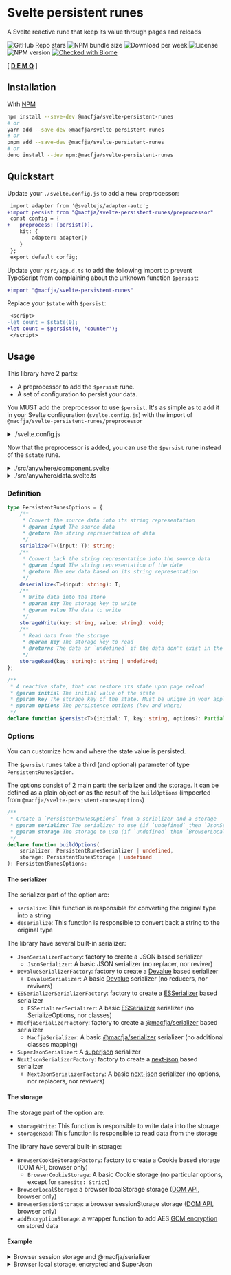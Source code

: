 # Svelte persistent runes

A Svelte reactive rune that keep its value through pages and reloads

![GitHub Repo stars](https://img.shields.io/github/stars/macfja/svelte-persistent-store?style=social)
![NPM bundle size](https://img.shields.io/bundlephobia/minzip/@macfja/svelte-persistent-store)
![Download per week](https://img.shields.io/npm/dw/@macfja/svelte-persistent-store)
![License](https://img.shields.io/npm/l/@macfja/svelte-persistent-store)
![NPM version](https://img.shields.io/npm/v/@macfja/svelte-persistent-store)
[![Checked with Biome](https://img.shields.io/badge/Checked_with-Biome-60a5fa?style=flat&logo=biome)](https://biomejs.dev)

[ **[D E M O](https://www.sveltelab.dev/5aypljhy6qtirvp)** ]

## Installation

With [NPM](https://www.npmjs.com/package/@macfja/svelte-persistent-runes)
```sh
npm install --save-dev @macfja/svelte-persistent-runes
# or
yarn add --save-dev @macfja/svelte-persistent-runes
# or
pnpm add --save-dev @macfja/svelte-persistent-runes
# or
deno install --dev npm:@macfja/svelte-persistent-runes
```

## Quickstart

Update your `./svelte.config.js` to add a new preprocessor:
```diff
 import adapter from '@sveltejs/adapter-auto';
+import persist from "@macfja/svelte-persistent-runes/preprocessor"
 const config = {
+ 	preprocess: [persist()],
	kit: {
		adapter: adapter()
	}
 };
 export default config;
```

Update your `/src/app.d.ts` to add the following import to prevent TypeScript from complaining about the unknown function `$persist`:
> 
```diff
+import "@macfja/svelte-persistent-runes"
```


Replace your `$state` with `$persist`:
```diff
 <script>
-let count = $state(0);
+let count = $persist(0, 'counter');
 </script>
```

## Usage

This library have 2 parts:
- A preprocessor to add the `$persist` rune.
- A set of configuration to persist your data.

You MUST add the preprocessor to use `$persist`.
It's as simple as to add it in your Svelte configuration (`svelte.config.js`) with the import of `@macfja/svelte-persistent-runes/preprocessor`

<details>
<summary>./svelte.config.js</summary>

```js
import adapter from '@sveltejs/adapter-auto';
import { vitePreprocess } from '@sveltejs/vite-plugin-svelte';
import persist from "@macfja/svelte-persistent-runes/preprocessor"

/** @type {import('@sveltejs/kit').Config} */
const config = {
	preprocess: [vitePreprocess(), persist()],
	kit: {
		adapter: adapter()
	}
};

export default config;
```

</details>

Now that the preprocessor is added, you can use the `$persist` rune instead of the `$state` rune.

<details>
<summary>./src/anywhere/component.svelte</summary>

```html
<script>
let count = $persist(0, 'counter');
</script>
<div class="counter">
    <button onclick={() => (count -= 1)} aria-label="Decrease the counter by one">-</button>
    <div><strong>{count}</strong></div>
    <button onclick={() => (count += 1)} aria-label="Increase the counter by one">+</button>
</div>
```

</details>

<details>
<summary>./src/anywhere/data.svelte.ts</summary>

```ts
export class Person {
    name = $persist('John', 'user-name')
    age = $persist(33, 'user-age')
    
    greet(): string {
        return `Hello ${this.name}`;
    }
    birthday(): string {
        this.age += 1;
        return `Happy birthday ${this.name}!`
    }
}
export const currentUser = new Person()
```

</details>

### Definition

```ts
type PersistentRunesOptions = {
    /**
     * Convert the source data into its string representation
     * @param input The source data
     * @return The string representation of data
     */
    serialize<T>(input: T): string;
    /**
     * Convert back the string representation into the source data
     * @param input The string representation of the date
     * @return The new data based on its string representation
     */
    deserialize<T>(input: string): T;
    /**
     * Write data into the store
     * @param key The storage key to write
     * @param value The data to write
     */
    storageWrite(key: string, value: string): void;
    /**
     * Read data from the storage
     * @param key The storage key to read
     * @returns The data or `undefined` if the data don't exist in the storage
     */
    storageRead(key: string): string | undefined;
};

/**
 * A reactive state, that can restore its state upon page reload
 * @param initial The initial value of the state
 * @param key The storage key of the state. Must be unique in your application
 * @param options The persistence options (how and where)
 */
declare function $persist<T>(initial: T, key: string, options?: Partial<PersistentRunesOption>)
```

### Options

You can customize how and where the state value is persisted.

The `$persist` runes take a third (and optional) parameter of type `PersistentRunesOption`.

The options consist of 2 main part: the serializer and the storage. It can be defined as a plain object or as the result of the `buildOptions` (impoerted from `@macfja/svelte-persistent-runes/options`)

```ts
/**
 * Create a `PersistentRunesOptions` from a serializer and a storage
 * @param serializer The serializer to use (if `undefined` then `JsonSerializer` will be used)
 * @param storage The storage to use (if `undefined` then `BrowserLocalStorage` will be used)
 */
declare function buildOptions(
    serializer: PersistentRunesSerializer | undefined, 
    storage: PersistentRunesStorage | undefined
): PersistentRunesOptions;
```


#### The serializer

The serializer part of the option are:
 - `serialize`: This function is responsible for converting the original type into a string
 - `deserialize`: This function is responsible to convert back a string to the original type

The library have several built-in serializer:
 - `JsonSerializerFactory`: factory to create a JSON based serializer
   - `JsonSerializer`: A basic JSON serializer (no replacer, nor reviver)
 - `DevalueSerializerFactory`: factory to create a [Devalue] based serializer
   - `DevalueSerializer`: A basic [Devalue] serializer (no reducers, nor revivers)
 - `ESSerializerSerializerFactory`: factory to create a [ESSerializer] based serializer
   - `ESSerializerSerializer`: A basic [ESSerializer] serializer (no SerializeOptions, nor classes)
 - `MacfjaSerializerFactory`: factory to create a [@macfja/serializer] based serializer
   - `MacfjaSerializer`: A basic [@macfja/serializer] serializer (no additional classes mapping)
 - `SuperJsonSerializer`: A [superjson] serializer
 - `NextJsonSerializerFactory`: factory to create a [next-json] based serializer
   - `NextJsonSerializerFactory`: A basic [next-json] serializer (no options, nor replacers, nor revivers)

[ESSerializer]: https://www.npmjs.com/package/esserializer
[Devalue]: https://www.npmjs.com/package/devalue
[@macfja/serializer]: https://www.npmjs.com/package/@macfja/serializer
[superjson]: https://www.npmjs.com/package/superjson
[next-json]: https://www.npmjs.com/package/next-json

#### The storage

The storage part of the option are:
 - `storageWrite`: This function is responsible to write data into the storage
 - `storageRead`: This function is responsible to read data from the storage

The library have several built-in storage:
- `BrowserCookieStorageFactory`: factory to create a Cookie based storage (DOM API, browser only)
   - `BrowserCookieStorage`: A basic Cookie storage (no particular options, except for `samesite: Strict`)
- `BrowserLocalStorage`: a browser localStorage storage ([DOM API](https://developer.mozilla.org/en-US/docs/Web/API/Storage), browser only)
- `BrowserSessionStorage`: a browser sessionStorage storage ([DOM API](https://developer.mozilla.org/en-US/docs/Web/API/Storage), browser only)
- `addEncryptionStorage`: a wrapper function to add AES [GCM encryption] on stored data

[GCM encryption]: https://en.wikipedia.org/wiki/Galois/Counter_Mode

#### Example

<details>

<summary>Browser session storage and @macfja/serializer</summary>

```html
<script>
import { buildOptions, MacfjaSerializer, BrowserSessionStorage } "@macfja/svelte-persistent-runes/options"
let count = $persist(0, 'counter', buildOptions(MacfjaSerializer, BrowserSessionStorage));
</script>
<div class="counter">
    <button onclick={() => (count -= 1)} aria-label="Decrease the counter by one">-</button>
    <div><strong>{count}</strong></div>
    <button onclick={() => (count += 1)} aria-label="Increase the counter by one">+</button>
</div>
```

</details>

<details>

<summary>Browser local storage, encrypted and SuperJson </summary>

```html
<script>
import { buildOptions, SuperJsnoSerializer, BrowserLocalStorage, addEncryptionStorage } "@macfja/svelte-persistent-runes/options"
let count = $persist(0, 'counter', buildOptions(SuperJsnoSerializer, addEncryptionStorage(BrowserLocalStorage, '12345678901234567890123456879012'));
</script>
<div class="counter">
    <button onclick={() => (count -= 1)} aria-label="Decrease the counter by one">-</button>
    <div><strong>{count}</strong></div>
    <button onclick={() => (count += 1)} aria-label="Increase the counter by one">+</button>
</div>
```

</details>
